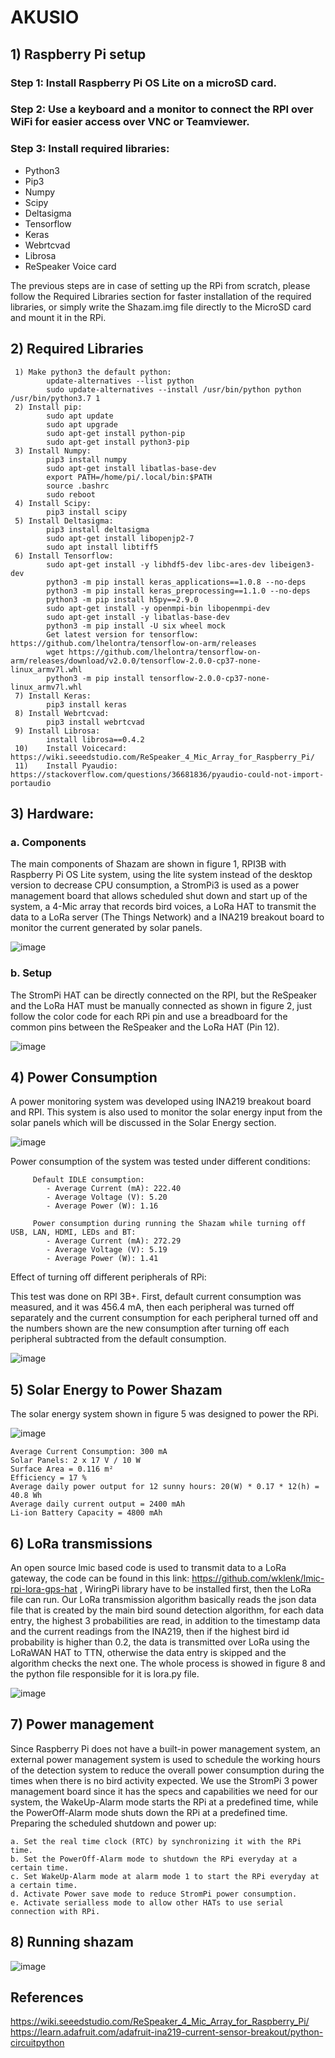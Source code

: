 # AKUSIO

## 1)	Raspberry Pi setup
   ### Step 1: Install Raspberry Pi OS Lite on a microSD card.
   ### Step 2: Use a keyboard and a monitor to connect the RPI over WiFi for easier access over VNC or Teamviewer. 
   ### Step 3: Install required libraries:
   - Python3
   -	Pip3
   -	Numpy
   -	Scipy
   -	Deltasigma
   -	Tensorflow
   -	Keras
   -	Webrtcvad
   -	Librosa
   -	ReSpeaker Voice card

The previous steps are in case of setting up the RPi from scratch, please follow the Required Libraries section for faster installation of the required libraries, or simply write the Shazam.img file directly to the MicroSD card and mount it in the RPi.

## 2)	Required Libraries 
     1)	Make python3 the default python:
            update-alternatives --list python
            sudo update-alternatives --install /usr/bin/python python /usr/bin/python3.7 1
     2)	Install pip:
            sudo apt update
            sudo apt upgrade
            sudo apt-get install python-pip
            sudo apt-get install python3-pip
     3)	Install Numpy:
            pip3 install numpy
            sudo apt-get install libatlas-base-dev
            export PATH=/home/pi/.local/bin:$PATH
            source .bashrc
            sudo reboot
     4)	Install Scipy:
            pip3 install scipy
     5)	Install Deltasigma:
            pip3 install deltasigma
            sudo apt-get install libopenjp2-7
            sudo apt install libtiff5
     6)	Install Tensorflow:
            sudo apt-get install -y libhdf5-dev libc-ares-dev libeigen3-dev
            python3 -m pip install keras_applications==1.0.8 --no-deps
            python3 -m pip install keras_preprocessing==1.1.0 --no-deps
            python3 -m pip install h5py==2.9.0
            sudo apt-get install -y openmpi-bin libopenmpi-dev
            sudo apt-get install -y libatlas-base-dev
            python3 -m pip install -U six wheel mock
            Get latest version for tensorflow: https://github.com/lhelontra/tensorflow-on-arm/releases
            wget https://github.com/lhelontra/tensorflow-on-arm/releases/download/v2.0.0/tensorflow-2.0.0-cp37-none-linux_armv7l.whl
            python3 -m pip install tensorflow-2.0.0-cp37-none-linux_armv7l.whl
     7)	Install Keras:
            pip3 install keras
     8)	Install Webrtcvad:
            pip3 install webrtcvad
     9)	Install Librosa:
            install librosa==0.4.2
     10)	Install Voicecard:  https://wiki.seeedstudio.com/ReSpeaker_4_Mic_Array_for_Raspberry_Pi/
     11)	Install Pyaudio: https://stackoverflow.com/questions/36681836/pyaudio-could-not-import-portaudio

## 3)	Hardware:
   ### a.	Components
The main components of Shazam are shown in figure 1, RPI3B with Raspberry Pi OS Lite system, using the lite system instead of the desktop version to decrease CPU consumption, a StromPi3 is used as a power management board that allows scheduled shut down and start up of the system, a 4-Mic array that records bird voices, a LoRa HAT to transmit the data to a LoRa server (The Things Network) and a INA219 breakout board to monitor the current generated by solar panels. 

![image](https://user-images.githubusercontent.com/64909238/121410144-9218aa00-c962-11eb-9e66-9206d6f2d80f.png)

   ### b.	Setup
The StromPi HAT can be directly connected on the RPI, but the ReSpeaker and the LoRa HAT must be manually connected as shown in figure 2, just follow the color code for each RPi pin and use a breadboard for the common pins between the ReSpeaker and the LoRa HAT (Pin 12).

![image](https://user-images.githubusercontent.com/64909238/121410285-b83e4a00-c962-11eb-8c56-7222bfadd183.png)



## 4)	Power Consumption
A power monitoring system was developed using INA219 breakout board and RPI. This system is also used to monitor the solar energy input from the solar panels which will be discussed in the Solar Energy section.

![image](https://user-images.githubusercontent.com/64909238/121410698-25ea7600-c963-11eb-815c-4b914d28c62c.png)

Power consumption of the system was tested under different conditions:
    		  
         Default IDLE consumption:	
            - Average Current (mA): 222.40
            - Average Voltage (V): 5.20
            - Average Power (W): 1.16
           
         Power consumption during running the Shazam while turning off USB, LAN, HDMI, LEDs and BT:
            - Average Current (mA): 272.29
            - Average Voltage (V): 5.19
            - Average Power (W): 1.41
              
Effect of turning off different peripherals of RPi:


This test was done on RPI 3B+. First, default current consumption was measured, and it was 456.4 mA, then each peripheral was turned off separately and the current consumption for each peripheral turned off and the numbers shown are the new consumption after turning off each peripheral subtracted from the default consumption. 

![image](https://user-images.githubusercontent.com/64909238/121412278-cee5a080-c964-11eb-9e72-4838d6181276.png)


## 5)	Solar Energy to Power Shazam
The solar energy system shown in figure 5 was designed to power the RPi.

![image](https://user-images.githubusercontent.com/64909238/121412514-166c2c80-c965-11eb-957f-dd91ee76c0c7.png)

	Average Current Consumption: 300 mA
	Solar Panels: 2 x 17 V / 10 W
	Surface Area = 0.116 m² 
	Efficiency = 17 %
	Average daily power output for 12 sunny hours: 20(W) * 0.17 * 12(h) = 40.8 Wh
	Average daily current output = 2400 mAh
	Li-ion Battery Capacity = 4800 mAh


## 6)	LoRa transmissions
An open source lmic based code is used to transmit data to a LoRa gateway, the code can be found in this link: https://github.com/wklenk/lmic-rpi-lora-gps-hat , WiringPi library have to be installed first, then the LoRa file can run. 
Our LoRa transmission algorithm basically reads the json data file that is created by the main bird sound detection algorithm, for each data entry, the highest 3 probabilities are read, in addition to the timestamp data and the current readings from the INA219, then if the highest bird id probability is higher than 0.2, the data is transmitted over LoRa using the LoRaWAN HAT to TTN, otherwise the data entry is skipped and the algorithm checks the next one. The whole process is showed in figure 8 and the python file responsible for it is lora.py file.

![image](https://user-images.githubusercontent.com/64909238/121415580-30f3d500-c968-11eb-8ace-9ec6826b1ec5.png)


## 7)	Power management
Since Raspberry Pi does not have a built-in power management system, an external power management system is used to schedule the working hours of the detection system to reduce the overall power consumption during the times when there is no bird activity expected. 
We use the StromPi 3 power management board since it has the specs and capabilities we need for our system, the WakeUp-Alarm mode starts the RPi at a predefined time, while the PowerOff-Alarm mode shuts down the RPi at a predefined time.
Preparing the scheduled shutdown and power up:
	
	a. Set the real time clock (RTC) by synchronizing it with the RPi time.
	b. Set the PowerOff-Alarm mode to shutdown the RPi everyday at a certain time.
	c. Set WakeUp-Alarm mode at alarm mode 1 to start the RPi everyday at a certain time.
	d. Activate Power save mode to reduce StromPi power consumption.
	e. Activate serialless mode to allow other HATs to use serial connection with RPi.
	
	
## 8)	Running shazam

![image](https://user-images.githubusercontent.com/64909238/121417337-13c00600-c96a-11eb-84f3-357d15ffc4b7.png)

## References

https://wiki.seeedstudio.com/ReSpeaker_4_Mic_Array_for_Raspberry_Pi/
https://learn.adafruit.com/adafruit-ina219-current-sensor-breakout/python-circuitpython


